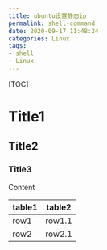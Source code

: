 ```yaml
---
title: ubuntu设置静态ip
permalink: shell-command
date: 2020-09-17 11:48:24
categories: Linux
tags:
- shell
- Linux
---
```


[TOC]

# Title1

## Title2

### Title3

Content

table1 | table2
-- | --
row1 | row1.1
row2 | row2.1